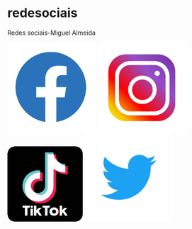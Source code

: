 # redesociais
Redes sociais-Miguel Almeida

<html lang=”pt”>
<head>
	<meta charset="utf-8">
	<meta name="viewport" content="width=device-width, initial-scale=1.0">
	<title>Redes Sociais-Miguel Almeida</title>
</head>
<body>	
	<a href="https://www.facebook.com/profile.php?id=100008984980547"><img width="200px"src="facebook.png"></a>
	<a href="https://www.instagram.com/miguel_alves_almeida/"><img width="200px"  src="instagram.png"></a>
	<a href="https://www.tiktok.com/@miguel_alves_almeida"><img width="170px"src="tiktok.png"></a>
	<a href="https://twitter.com/Miguel_Alves06"><img width="200px"src="twitter.png"></a>
</body>
</html>
	
